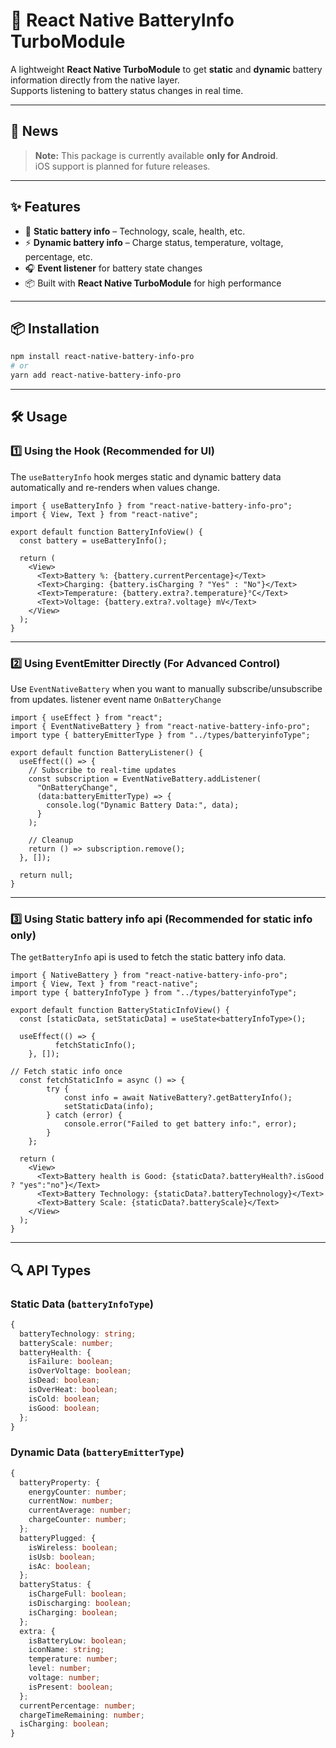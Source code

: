 # 📱 React Native BatteryInfo TurboModule

A lightweight **React Native TurboModule** to get **static** and **dynamic** battery information directly from the native layer.  
Supports listening to battery status changes in real time.

---

## 📰 News
> **Note:** This package is currently available **only for Android**.  
> iOS support is planned for future releases.

---

## ✨ Features

- 🔋 **Static battery info** – Technology, scale, health, etc.
- ⚡ **Dynamic battery info** – Charge status, temperature, voltage, percentage, etc.
- 🎧 **Event listener** for battery state changes
- 📦 Built with **React Native TurboModule** for high performance

---

## 📦 Installation

```sh
npm install react-native-battery-info-pro
# or
yarn add react-native-battery-info-pro
```

---

## 🛠 Usage

### 1️⃣ Using the Hook (Recommended for UI)
The `useBatteryInfo` hook merges static and dynamic battery data automatically and re-renders when values change.

```tsx
import { useBatteryInfo } from "react-native-battery-info-pro";
import { View, Text } from "react-native";

export default function BatteryInfoView() {
  const battery = useBatteryInfo();

  return (
    <View>
      <Text>Battery %: {battery.currentPercentage}</Text>
      <Text>Charging: {battery.isCharging ? "Yes" : "No"}</Text>
      <Text>Temperature: {battery.extra?.temperature}°C</Text>
      <Text>Voltage: {battery.extra?.voltage} mV</Text>
    </View>
  );
}
```

---

### 2️⃣ Using EventEmitter Directly (For Advanced Control)
Use `EventNativeBattery` when you want to manually subscribe/unsubscribe from updates.
listener event name `OnBatteryChange`

```tsx
import { useEffect } from "react";
import { EventNativeBattery } from "react-native-battery-info-pro";
import type { batteryEmitterType } from "../types/batteryinfoType";

export default function BatteryListener() {
  useEffect(() => {
    // Subscribe to real-time updates
    const subscription = EventNativeBattery.addListener(
      "OnBatteryChange",
      (data:batteryEmitterType) => {
        console.log("Dynamic Battery Data:", data);
      }
    );

    // Cleanup
    return () => subscription.remove();
  }, []);

  return null;
}
```

---

### 3️⃣ Using Static battery info api (Recommended for static info only)
The `getBatteryInfo` api is used to fetch the static battery info data.

```tsx
import { NativeBattery } from "react-native-battery-info-pro";
import { View, Text } from "react-native";
import type { batteryInfoType } from "../types/batteryinfoType";

export default function BatteryStaticInfoView() {
  const [staticData, setStaticData] = useState<batteryInfoType>();

  useEffect(() => {
		  fetchStaticInfo();
	}, []);

// Fetch static info once
  const fetchStaticInfo = async () => {
		try {
			const info = await NativeBattery?.getBatteryInfo();
			setStaticData(info);
		} catch (error) {
			console.error("Failed to get battery info:", error);
		}
	};

  return (
    <View>
      <Text>Battery health is Good: {staticData?.batteryHealth?.isGood ? "yes":"no"}</Text>
      <Text>Battery Technology: {staticData?.batteryTechnology}</Text>
      <Text>Battery Scale: {staticData?.batteryScale}</Text>
    </View>
  );
}
```

---


## 🔍 API Types

### **Static Data** (`batteryInfoType`)
```ts
{
  batteryTechnology: string;
  batteryScale: number;
  batteryHealth: {
    isFailure: boolean;
    isOverVoltage: boolean;
    isDead: boolean;
    isOverHeat: boolean;
    isCold: boolean;
    isGood: boolean;
  };
}
```

### **Dynamic Data** (`batteryEmitterType`)
```ts
{
  batteryProperty: {
    energyCounter: number;
    currentNow: number;
    currentAverage: number;
    chargeCounter: number;
  };
  batteryPlugged: {
    isWireless: boolean;
    isUsb: boolean;
    isAc: boolean;
  };
  batteryStatus: {
    isChargeFull: boolean;
    isDischarging: boolean;
    isCharging: boolean;
  };
  extra: {
    isBatteryLow: boolean;
    iconName: string;
    temperature: number;
    level: number;
    voltage: number;
    isPresent: boolean;
  };
  currentPercentage: number;
  chargeTimeRemaining: number;
  isCharging: boolean;
}
```